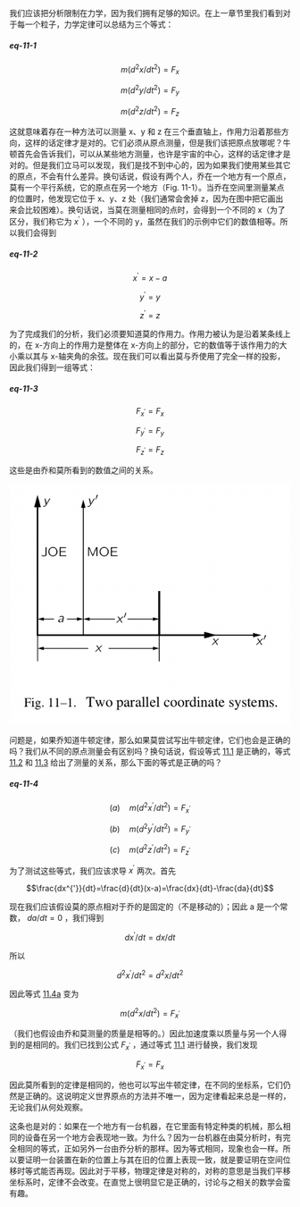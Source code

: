 我们应该把分析限制在力学，因为我们拥有足够的知识。在上一章节里我们看到对于每一个粒子，力学定律可以总结为三个等式：

##### eq-11-1

$$m(d^2x/dt^2)=F_x$$

$$m(d^2y/dt^2)=F_y$$

$$m(d^2z/dt^2)=F_z$$

这就意味着存在一种方法可以测量 x、y 和 z 在三个垂直轴上，作用力沿着那些方向，这样的话定律才是对的。它们必须从原点测量，但是我们该把原点放哪呢？牛顿首先会告诉我们，可以从某些地方测量，也许是宇宙的中心，这样的话定律才是对的。但是我们立马可以发现，我们是找不到中心的，因为如果我们使用某些其它的原点，不会有什么差异。换句话说，假设有两个人，乔在一个地方有一个原点，莫有一个平行系统，它的原点在另一个地方（Fig. 11-1）。当乔在空间里测量某点的位置时，他发现它位于 x、y、z 处（我们通常会舍掉 z，因为在图中把它画出来会比较困难）。换句话说，当莫在测量相同的点时，会得到一个不同的 x（为了区分，我们称它为 $x^{'}$ ），一个不同的 y，虽然在我们的示例中它们的数值相等。所以我们会得到

##### eq-11-2

$$x^{'}=x-a$$

$$y^{'}=y$$

$$z^{'}=z$$

为了完成我们的分析，我们必须要知道莫的作用力。作用力被认为是沿着某条线上的，在 x-方向上的作用力是整体在 x-方向上的部分，它的数值等于该作用力的大小乘以其与 x-轴夹角的余弦。现在我们可以看出莫与乔使用了完全一样的投影，因此我们得到一组等式：

##### eq-11-3

$$F_{x^{'}}=F_x$$

$$F_{y^{'}}=F_y$$

$$F_{z^{'}}=F_z$$

这些是由乔和莫所看到的数值之间的关系。

![两个平行的坐标系](/assets/volume-1/fig-11-1.png)

问题是，如果乔知道牛顿定律，那么如果莫尝试写出牛顿定律，它们也会是正确的吗？我们从不同的原点测量会有区别吗？换句话说，假设等式 [11.1](/volume-1/11-vectors/11-2-translations.md#eq-11-1) 是正确的，等式 [11.2](/volume-1/11-vectors/11-2-translations.md#eq-11-2) 和 [11.3](/volume-1/11-vectors/11-2-translations.md#eq-11-3) 给出了测量的关系，那么下面的等式是正确的吗？

##### eq-11-4

$$(a)\quad m(d^2x^{'}/dt^2)=F_{x^{'}}$$

$$(b)\quad m(d^2y^{'}/dt^2)=F_{y^{'}}$$

$$(c)\quad m(d^2z^{'}/dt^2)=F_{z^{'}}$$

为了测试这些等式，我们应该求导 $x^{'}$ 两次。首先

$$\frac{dx^{'}}{dt}=\frac{d}{dt}(x-a)=\frac{dx}{dt}-\frac{da}{dt}$$

现在我们应该假设莫的原点相对于乔的是固定的（不是移动的）；因此 a 是一个常数， $da/dt=0$ ，我们得到

$$dx^{'}/dt=dx/dt$$

所以

$$d^2x^{'}/dt^2=d^2x/dt^2$$

因此等式 [11.4a](/volume-1/11-vectors/11-2-translations.md#eq-11-4) 变为

$$m(d^2x/dt^2)=F_{x^{'}}$$

（我们也假设由乔和莫测量的质量是相等的。）因此加速度乘以质量与另一个人得到的是相同的。我们已找到公式 $F_{x^{'}}$ ，通过等式 [11.1](/volume-1/11-vectors/11-2-translations.md#eq-11-1) 进行替换，我们发现

$$F_{x^{'}}=F_x$$

因此莫所看到的定律是相同的，他也可以写出牛顿定律，在不同的坐标系，它们仍然是正确的。这说明定义世界原点的方法并不唯一，因为定律看起来总是一样的，无论我们从何处观察。

这条也是对的：如果在一个地方有一台机器，在它里面有特定种类的机械，那么相同的设备在另一个地方会表现地一致。为什么？因为一台机器在由莫分析时，有完全相同的等式，正如另外一台由乔分析的那样。因为等式相同，现象也会一样。所以要证明一台装置在新的位置上与其在旧的位置上表现一致，就是要证明在空间位移时等式能否再现。因此对于平移，物理定律是对称的，对称的意思是当我们平移坐标系时，定律不会改变。在直觉上很明显它是正确的，讨论与之相关的数学会蛮有趣。
